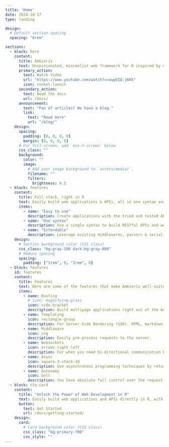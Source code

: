 ```yaml
---
title: 'Home'
date: 2024-10-17
type: landing

design:
  # Default section spacing
  spacing: "6rem"

sections:
  - block: hero
    content:
      title: Ambiorix
      text: Unopinionated, minimalist web framework for R inspired by express.js
      primary_action:
        text: Watch Video
        url: "https://www.youtube.com/watch?v=owpbIQ-j6Kk"
        icon: rocket-launch
      secondary_action:
        text: Read the docs
        url: /docs/
      announcement:
        text: "Fan of articles? We have a blog."
        link:
          text: "Read more"
          url: "/blog/"
    design:
      spacing:
        padding: [0, 0, 0, 0]
        margin: [0, 0, 0, 0]
      # For full-screen, add `min-h-screen` below
      css_class: ""
      background:
        color: ""
        image:
          # Add your image background to `assets/media/`.
          filename: ""
          filters:
            brightness: 0.5
  - block: features
    content:
      title: Full stack, right in R
      text: Easily build web applications & APIs, all in one syntax and right in R.
      items:
        - name: "Easy to use"
          description: Create applications with the tried and tested API of express.js
        - name: "One syntax"
          description: Use a single syntax to build RESTful APIs and web applications
        - name: "Extendable"
          description: Leverage existing middlewares, parsers & serializers or create your own
    design:
      # Section background color (CSS class)
      css_class: "bg-gray-100 dark:bg-gray-800"
      # Reduce spacing
      spacing:
        padding: ["1rem", 0, "1rem", 0]
  - block: features
    id: features
    content:
      title: Features
      text: Here are some of the features that make Ambiorix well-suited for building large, scalable applications
      items:
        - name: Routing
          # icon: magnifying-glass
          icon: code-bracket
          description: Build multipage applications right out of the box.
        - name: Templating
          icon: rectangle-group
          description: For Server-Side Rendering (SSR). HTML, markdown, pug, etc.
        - name: Middleware
          icon: cog
          description: Easily pre-process requests to the server.
        - name: Websockets
          icon: arrows-right-left
          description: For when you need bi-directional communication between the server & client.
        - name: Async
          icon: square-3-stack-3d
          description: Use asynchronous programming techniques by returning promises from request handlers.
        - name: Autonomy
          icon: bolt
          description: You have absolute full control over the request-response cycle!
  - block: cta-card
    content:
      title: "Unlock the Power of Web Development in R"
      text: Easily build web applications and APIs directly in R, with full control from start to finish.
      button:
        text: Get Started
        url: /docs/getting-started/
    design:
      card:
        # Card background color (CSS class)
        css_class: "bg-primary-700"
        css_style: ""
---
```

